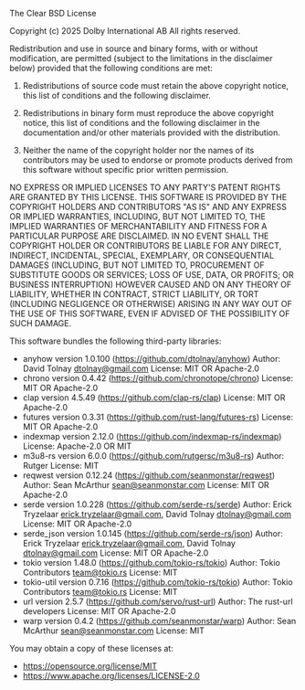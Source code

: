 The Clear BSD License

Copyright (c) 2025 Dolby International AB
All rights reserved.

Redistribution and use in source and binary forms, with or without
modification, are permitted (subject to the limitations in the disclaimer
below) provided that the following conditions are met:

1. Redistributions of source code must retain the above copyright
   notice, this list of conditions and the following disclaimer.

2. Redistributions in binary form must reproduce the above copyright
   notice, this list of conditions and the following disclaimer in
   the documentation and/or other materials provided with the
   distribution.

3. Neither the name of the copyright holder nor the names of its
   contributors may be used to endorse or promote products derived
   from this software without specific prior written permission.

NO EXPRESS OR IMPLIED LICENSES TO ANY PARTY'S PATENT RIGHTS ARE GRANTED
BY THIS LICENSE. THIS SOFTWARE IS PROVIDED BY THE COPYRIGHT HOLDERS AND
CONTRIBUTORS "AS IS" AND ANY EXPRESS OR IMPLIED WARRANTIES, INCLUDING,
BUT NOT LIMITED TO, THE IMPLIED WARRANTIES OF MERCHANTABILITY AND FITNESS
FOR A PARTICULAR PURPOSE ARE DISCLAIMED. IN NO EVENT SHALL THE COPYRIGHT
HOLDER OR CONTRIBUTORS BE LIABLE FOR ANY DIRECT, INDIRECT, INCIDENTAL,
SPECIAL, EXEMPLARY, OR CONSEQUENTIAL DAMAGES (INCLUDING, BUT NOT
LIMITED TO, PROCUREMENT OF SUBSTITUTE GOODS OR SERVICES; LOSS OF USE,
DATA, OR PROFITS; OR BUSINESS INTERRUPTION) HOWEVER CAUSED AND ON ANY
THEORY OF LIABILITY, WHETHER IN CONTRACT, STRICT LIABILITY, OR TORT
(INCLUDING NEGLIGENCE OR OTHERWISE) ARISING IN ANY WAY OUT OF THE USE
OF THIS SOFTWARE, EVEN IF ADVISED OF THE POSSIBILITY OF SUCH DAMAGE.

This software bundles the following third-party libraries:

- anyhow version 1.0.100 (https://github.com/dtolnay/anyhow)
  Author: David Tolnay <dtolnay@gmail.com>
  License: MIT OR Apache-2.0
- chrono version 0.4.42 (https://github.com/chronotope/chrono)
  License: MIT OR Apache-2.0
- clap version 4.5.49 (https://github.com/clap-rs/clap)
  License: MIT OR Apache-2.0
- futures version 0.3.31 (https://github.com/rust-lang/futures-rs)
  License: MIT OR Apache-2.0
- indexmap version 2.12.0 (https://github.com/indexmap-rs/indexmap)
  License: Apache-2.0 OR MIT
- m3u8-rs version 6.0.0 (https://github.com/rutgersc/m3u8-rs)
  Author: Rutger
  License: MIT
- reqwest version 0.12.24 (https://github.com/seanmonstar/reqwest)
  Author: Sean McArthur <sean@seanmonstar.com>
  License: MIT OR Apache-2.0
- serde version 1.0.228 (https://github.com/serde-rs/serde)
  Author: Erick Tryzelaar <erick.tryzelaar@gmail.com>, David Tolnay <dtolnay@gmail.com>
  License: MIT OR Apache-2.0
- serde_json version 1.0.145 (https://github.com/serde-rs/json)
  Author: Erick Tryzelaar <erick.tryzelaar@gmail.com>, David Tolnay <dtolnay@gmail.com>
  License: MIT OR Apache-2.0
- tokio version 1.48.0 (https://github.com/tokio-rs/tokio)
  Author: Tokio Contributors <team@tokio.rs>
  License: MIT
- tokio-util version 0.7.16 (https://github.com/tokio-rs/tokio)
  Author: Tokio Contributors <team@tokio.rs>
  License: MIT
- url version 2.5.7 (https://github.com/servo/rust-url)
  Author: The rust-url developers
  License: MIT OR Apache-2.0
- warp version 0.4.2 (https://github.com/seanmonstar/warp)
  Author: Sean McArthur <sean@seanmonstar.com>
  License: MIT

You may obtain a copy of these licenses at:
- https://opensource.org/license/MIT
- https://www.apache.org/licenses/LICENSE-2.0
